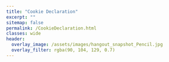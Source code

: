 ```yaml
---
title: "Cookie Declaration"
excerpt: ""
sitemap: false
permalink: /CookieDeclaration.html
classes: wide
header:
  overlay_image: /assets/images/hangout_snapshot_Pencil.jpg
  overlay_filter: rgba(90, 104, 129, 0.7)
---
```


<script id="CookieDeclaration" src="https://consent.cookiebot.com/705aaa43-ffca-481d-a11f-cad1f67c3b9c/cd.js" type="text/javascript" async></script>
